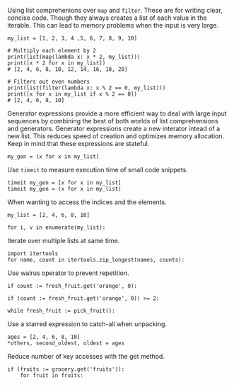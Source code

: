 Using list comprehenions over `map` and `filter`. These are for writing clear, concise code. Though they always creates a list of each value in the iterable. This can lead to memory problems when the input is very large.
```
my_list = [1, 2, 3, 4 ,5, 6, 7, 8, 9, 10]

# Multiply each element by 2
print(list(map(lambda x: x * 2, my_list))) 
print([x * 2 for x in my_list])
# [2, 4, 6, 8, 10, 12, 14, 16, 18, 20]

# Filters out even numbers
print(list(filter(lambda x: x % 2 == 0, my_list))) 
print([x for x in my_list if x % 2 == 0])
# [2, 4, 6, 8, 10]
```

Generator expressions provide a more efficient way to deal with large input sequences by combining the best of both worlds of list comprehensions and generators. Generator expressions create a new interator intead of a new list. This reduces speed of creation and optimizes memory allocation. Keep in mind that these expressions are stateful.
```
my_gen = (x for x in my_list)
```

Use `timeit` to measure execution time of small code snippets.
```
timeit my_gen = [x for x in my_list]
timeit my_gen = (x for x in my_list)
```

When wanting to access the indices and the elements.
```
my_list = [2, 4, 6, 8, 10]

for i, v in enumerate(my_list):
```

Iterate over multiple lists at same time.
```
import itertools
for name, count in itertools.zip_longest(names, counts):
```

Use walrus operator to prevent repetition.
```
if count := fresh_fruit.get('orange', 0):

if (count := fresh_fruit.get('orange', 0)) >= 2:

while fresh_fruit := pick_fruit():
```

Use a starred expression to catch-all when unpacking.
```
ages = [2, 4, 6, 8, 10]
*others, second_oldest, oldest = ages
```

Reduce number of key accesses with the get method.
```
if (fruits := grocery.get('fruits')):
    for fruit in fruits:
```